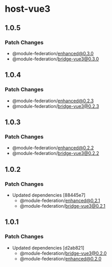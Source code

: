 # host-vue3

## 1.0.5

### Patch Changes

- @module-federation/enhanced@0.3.0
- @module-federation/bridge-vue3@0.3.0

## 1.0.4

### Patch Changes

- @module-federation/enhanced@0.2.3
- @module-federation/bridge-vue3@0.2.3

## 1.0.3

### Patch Changes

- @module-federation/enhanced@0.2.2
- @module-federation/bridge-vue3@0.2.2

## 1.0.2

### Patch Changes

- Updated dependencies [88445e7]
  - @module-federation/enhanced@0.2.1
  - @module-federation/bridge-vue3@0.2.1

## 1.0.1

### Patch Changes

- Updated dependencies [d2ab821]
  - @module-federation/bridge-vue3@0.2.0
  - @module-federation/enhanced@0.2.0
